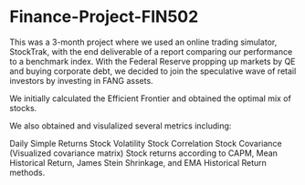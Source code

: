 # Finance-Project-FIN502
This was a 3-month project where we used an online trading simulator, StockTrak, with the end deliverable of a report comparing our performance to a benchmark index.
With the Federal Reserve propping up markets by QE and buying corporate debt, we decided to join the speculative wave of retail investors by investing in FANG assets. 

We initially calculated the Efficient Frontier and obtained the optimal mix of stocks.

We also obtained and visulalized several metrics including:

Daily Simple Returns
Stock Volatility
Stock Correlation
Stock Covariance (Visualized covariance matrix)
Stock returns according to CAPM, Mean Historical Return, James Stein Shrinkage, and EMA Historical Return methods. 
